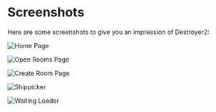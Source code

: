 # Screenshots

Here are some screenshots to give you an impression of Destroyer2:

<img :src="$withBase('/screenshots/home.png')"
     alt="Home Page" class="medium-zoom-image">

<img :src="$withBase('/screenshots/openrooms.png')"
     alt="Open Rooms Page" class="medium-zoom-image">

<img :src="$withBase('/screenshots/create-room.png')"
     alt="Create Room Page" class="medium-zoom-image">

<img :src="$withBase('/screenshots/shippicker.png')"
     alt="Shippicker" class="medium-zoom-image">

<img :src="$withBase('/screenshots/waiting.png')"
     alt="Waiting Loader" class="medium-zoom-image">
